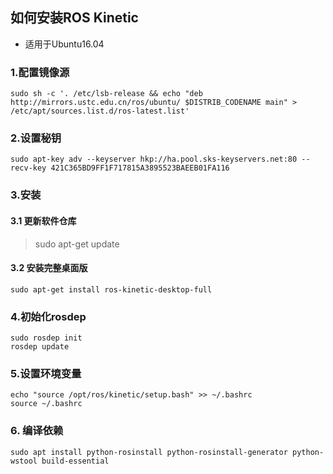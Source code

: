 ## 如何安装ROS Kinetic
* 适用于Ubuntu16.04
### 1.配置镜像源
```
sudo sh -c '. /etc/lsb-release && echo "deb http://mirrors.ustc.edu.cn/ros/ubuntu/ $DISTRIB_CODENAME main" > /etc/apt/sources.list.d/ros-latest.list'
```
### 2.设置秘钥
```
sudo apt-key adv --keyserver hkp://ha.pool.sks-keyservers.net:80 --recv-key 421C365BD9FF1F717815A3895523BAEEB01FA116
```
### 3.安装
#### 3.1 更新软件仓库
> sudo apt-get update
#### 3.2 安装完整桌面版
``` 
sudo apt-get install ros-kinetic-desktop-full
```
### 4.初始化rosdep
```
sudo rosdep init
rosdep update
```
### 5.设置环境变量
```
echo "source /opt/ros/kinetic/setup.bash" >> ~/.bashrc
source ~/.bashrc
``` 
### 6. 编译依赖
```
sudo apt install python-rosinstall python-rosinstall-generator python-wstool build-essential
```